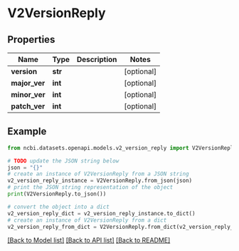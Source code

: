 # V2VersionReply


## Properties

Name | Type | Description | Notes
------------ | ------------- | ------------- | -------------
**version** | **str** |  | [optional] 
**major_ver** | **int** |  | [optional] 
**minor_ver** | **int** |  | [optional] 
**patch_ver** | **int** |  | [optional] 

## Example

```python
from ncbi.datasets.openapi.models.v2_version_reply import V2VersionReply

# TODO update the JSON string below
json = "{}"
# create an instance of V2VersionReply from a JSON string
v2_version_reply_instance = V2VersionReply.from_json(json)
# print the JSON string representation of the object
print(V2VersionReply.to_json())

# convert the object into a dict
v2_version_reply_dict = v2_version_reply_instance.to_dict()
# create an instance of V2VersionReply from a dict
v2_version_reply_from_dict = V2VersionReply.from_dict(v2_version_reply_dict)
```
[[Back to Model list]](../README.md#documentation-for-models) [[Back to API list]](../README.md#documentation-for-api-endpoints) [[Back to README]](../README.md)


